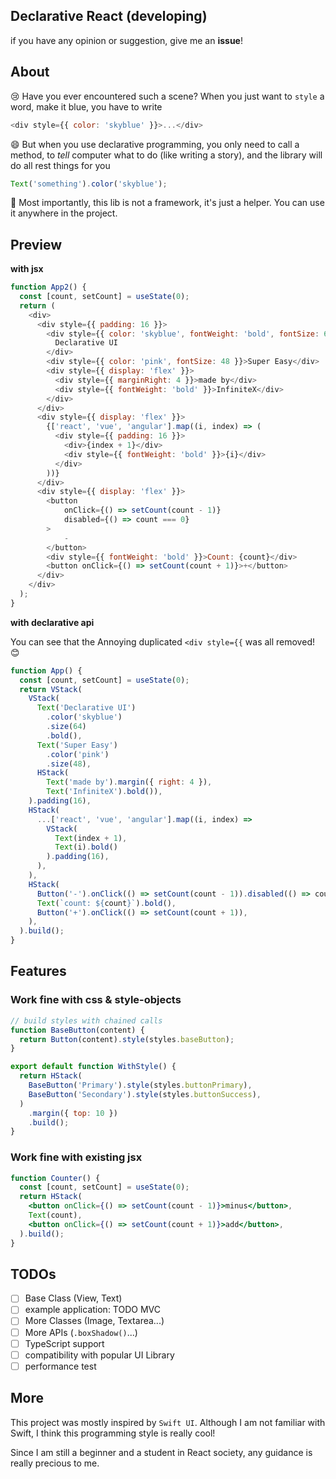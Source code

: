## Declarative React (developing)

if you have any opinion or suggestion, give me an **issue**!

## About

😢 Have you ever encountered such a scene? When you just want to `style` a word, make it blue, you have to write

```js
<div style={{ color: 'skyblue' }}>...</div>
```

😄 But when you use declarative programming, you only need to call a method, to _tell_ computer what to do (like writing a story), and the library will do all rest things for you

```js
Text('something').color('skyblue');
```

🦉 Most importantly, this lib is not a framework, it's just a helper. You can use it anywhere in the project.

## Preview

**with jsx**

```js
function App2() {
  const [count, setCount] = useState(0);
  return (
    <div>
      <div style={{ padding: 16 }}>
        <div style={{ color: 'skyblue', fontWeight: 'bold', fontSize: 64 }}>
          Declarative UI
        </div>
        <div style={{ color: 'pink', fontSize: 48 }}>Super Easy</div>
        <div style={{ display: 'flex' }}>
          <div style={{ marginRight: 4 }}>made by</div>
          <div style={{ fontWeight: 'bold' }}>InfiniteX</div>
        </div>
      </div>
      <div style={{ display: 'flex' }}>
        {['react', 'vue', 'angular'].map((i, index) => (
          <div style={{ padding: 16 }}>
            <div>{index + 1}</div>
            <div style={{ fontWeight: 'bold' }}>{i}</div>
          </div>
        ))}
      </div>
      <div style={{ display: 'flex' }}>
        <button 
            onClick={() => setCount(count - 1)}
            disabled={() => count === 0}
        >
            -
        </button>
        <div style={{ fontWeight: 'bold' }}>Count: {count}</div>
        <button onClick={() => setCount(count + 1)}>+</button>
      </div>
    </div>
  );
}
```

**with declarative api**

You can see that the Annoying duplicated `<div style={{` was all removed! 😊

```js
function App() {
  const [count, setCount] = useState(0);
  return VStack(
    VStack(
      Text('Declarative UI')
        .color('skyblue')
        .size(64)
        .bold(),
      Text('Super Easy')
        .color('pink')
        .size(48),
      HStack(
        Text('made by').margin({ right: 4 }),
        Text('InfiniteX').bold()),
    ).padding(16),
    HStack(
      ...['react', 'vue', 'angular'].map((i, index) =>
        VStack(
          Text(index + 1),
          Text(i).bold()
        ).padding(16),
      ),
    ),
    HStack(
      Button('-').onClick(() => setCount(count - 1)).disabled(() => count === 0),
      Text(`count: ${count}`).bold(),
      Button('+').onClick(() => setCount(count + 1)),
    ),
  ).build();
}
```

## Features

### Work fine with css & style-objects

```js
// build styles with chained calls
function BaseButton(content) {
  return Button(content).style(styles.baseButton);
}

export default function WithStyle() {
  return HStack(
    BaseButton('Primary').style(styles.buttonPrimary),
    BaseButton('Secondary').style(styles.buttonSuccess),
  )
    .margin({ top: 10 })
    .build();
}
```

### Work fine with existing jsx

```jsx
function Counter() {
  const [count, setCount] = useState(0);
  return HStack(
    <button onClick={() => setCount(count - 1)}>minus</button>,
    Text(count),
    <button onClick={() => setCount(count + 1)}>add</button>,
  ).build();
}
```

## TODOs

- [ ] Base Class (View, Text)
- [ ] example application: TODO MVC
- [ ] More Classes (Image, Textarea...)
- [ ] More APIs (`.boxShadow()`...)
- [ ] TypeScript support
- [ ] compatibility with popular UI Library
- [ ] performance test

## More

This project was mostly inspired by `Swift UI`. Although I am not familiar with Swift, I think this programming style is really cool!

Since I am still a beginner and a student in React society, any guidance is really precious to me.
